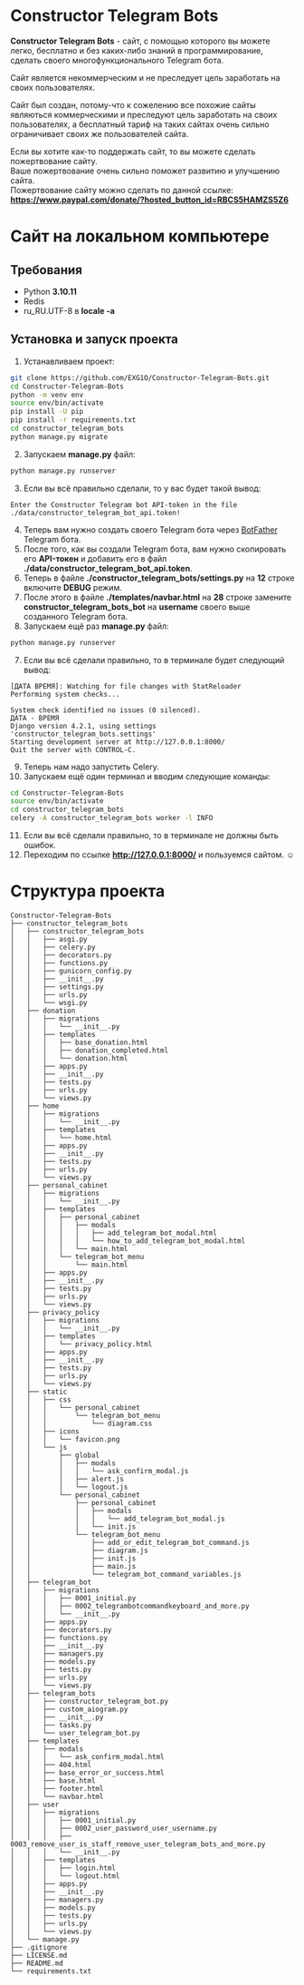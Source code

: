 # Constructor Telegram Bots
**Constructor Telegram Bots** - сайт, с помощью которого вы можете легко, бесплатно и без каких-либо знаний в программирование, сделать своего многофункционального Telegram бота.

Сайт является некоммерческим и не преследует цель заработать на своих пользователях.

Сайт был создан, потому-что к сожелению все похожие сайты являються коммерческими и преследуют цель заработать на своих пользователях, а бесплатный тариф на таких сайтах очень сильно ограничивает своих же пользователей сайта.

Если вы хотите как-то поддержать сайт, то вы можете сделать пожертвование сайту.<br> 
Ваше пожертвование очень сильно поможет развитию и улучшению сайта.<br>
Пожертвование сайту можно сделать по данной ссылке: **https://www.paypal.com/donate/?hosted_button_id=RBCS5HAMZS5Z6**

# Сайт на локальном компьютере
## Требования
- Python **3.10.11**
- Redis
- ru_RU.UTF-8 в **locale -a**

## Установка и запуск проекта
1. Устанавливаем проект:
```sh
git clone https://github.com/EXG1O/Constructor-Telegram-Bots.git
cd Constructor-Telegram-Bots
python -m venv env
source env/bin/activate
pip install -U pip
pip install -r requirements.txt
cd constructor_telegram_bots
python manage.py migrate
```
2. Запускаем **manage.py** файл:
```sh
python manage.py runserver
```
3. Если вы всё правильно сделали, то у вас будет такой вывод:
```
Enter the Constructor Telegram bot API-token in the file ./data/constructor_telegram_bot_api.token!
```
4. Теперь вам нужно создать своего Telegram бота через [BotFather](https://t.me/BotFather) Telegram бота.
5. После того, как вы создали Telegram бота, вам нужно скопировать его **API-токен** и добавить его в файл **./data/constructor_telegram_bot_api.token**.
6. Теперь в файле **./constructor_telegram_bots/settings.py** на **12** строке включите **DEBUG** режим.
7. После этого в файле **./templates/navbar.html** на **28** строке замените **constructor_telegram_bots_bot** на **username** своего выше созданного Telegram бота.
6. Запускаем ещё раз **manage.py** файл:
```sh
python manage.py runserver
```
7. Если вы всё сделали правильно, то в терминале будет следующий вывод:
```
[ДАТА ВРЕМЯ]: Watching for file changes with StatReloader
Performing system checks...

System check identified no issues (0 silenced).
ДАТА - ВРЕМЯ
Django version 4.2.1, using settings 'constructor_telegram_bots.settings'
Starting development server at http://127.0.0.1:8000/
Quit the server with CONTROL-C.
```
9. Теперь нам надо запустить Celery.
10. Запускаем ещё один терминал и вводим следующие команды:
```sh
cd Constructor-Telegram-Bots
source env/bin/activate
cd constructor_telegram_bots
celery -A constructor_telegram_bots worker -l INFO
```
11. Если вы всё сделали правильно, то в терминале не должны быть ошибок.
11. Переходим по ссылке **http://127.0.0.1:8000/** и пользуемся сайтом. ☺️

# Cтруктура проекта
```
Constructor-Telegram-Bots
├── constructor_telegram_bots
│   ├── constructor_telegram_bots
│   │   ├── asgi.py
│   │   ├── celery.py
│   │   ├── decorators.py
│   │   ├── functions.py
│   │   ├── gunicorn_config.py
│   │   ├── __init__.py
│   │   ├── settings.py
│   │   ├── urls.py
│   │   └── wsgi.py
│   ├── donation
│   │   ├── migrations
│   │   │   └── __init__.py
│   │   ├── templates
│   │   │   ├── base_donation.html
│   │   │   ├── donation_completed.html
│   │   │   └── donation.html
│   │   ├── apps.py
│   │   ├── __init__.py
│   │   ├── tests.py
│   │   ├── urls.py
│   │   └── views.py
│   ├── home
│   │   ├── migrations
│   │   │   └── __init__.py
│   │   ├── templates
│   │   │   └── home.html
│   │   ├── apps.py
│   │   ├── __init__.py
│   │   ├── tests.py
│   │   ├── urls.py
│   │   └── views.py
│   ├── personal_cabinet
│   │   ├── migrations
│   │   │   └── __init__.py
│   │   ├── templates
│   │   │   ├── personal_cabinet
│   │   │   │   ├── modals
│   │   │   │   │   ├── add_telegram_bot_modal.html
│   │   │   │   │   └── how_to_add_telegram_bot_modal.html
│   │   │   │   └── main.html
│   │   │   └── telegram_bot_menu
│   │   │       └── main.html
│   │   ├── apps.py
│   │   ├── __init__.py
│   │   ├── tests.py
│   │   ├── urls.py
│   │   └── views.py
│   ├── privacy_policy
│   │   ├── migrations
│   │   │   └── __init__.py
│   │   ├── templates
│   │   │   └── privacy_policy.html
│   │   ├── apps.py
│   │   ├── __init__.py
│   │   ├── tests.py
│   │   ├── urls.py
│   │   └── views.py
│   ├── static
│   │   ├── css
│   │   │   └── personal_cabinet
│   │   │       └── telegram_bot_menu
│   │   │           └── diagram.css
│   │   ├── icons
│   │   │   └── favicon.png
│   │   └── js
│   │       ├── global
│   │       │   ├── modals
│   │       │   │   └── ask_confirm_modal.js
│   │       │   ├── alert.js
│   │       │   └── logout.js
│   │       └── personal_cabinet
│   │           ├── personal_cabinet
│   │           │   ├── modals
│   │           │   │   └── add_telegram_bot_modal.js
│   │           │   └── init.js
│   │           └── telegram_bot_menu
│   │               ├── add_or_edit_telegram_bot_command.js
│   │               ├── diagram.js
│   │               ├── init.js
│   │               ├── main.js
│   │               └── telegram_bot_command_variables.js
│   ├── telegram_bot
│   │   ├── migrations
│   │   │   ├── 0001_initial.py
│   │   │   ├── 0002_telegrambotcommandkeyboard_and_more.py
│   │   │   └── __init__.py
│   │   ├── apps.py
│   │   ├── decorators.py
│   │   ├── functions.py
│   │   ├── __init__.py
│   │   ├── managers.py
│   │   ├── models.py
│   │   ├── tests.py
│   │   ├── urls.py
│   │   └── views.py
│   ├── telegram_bots
│   │   ├── constructor_telegram_bot.py
│   │   ├── custom_aiogram.py
│   │   ├── __init__.py
│   │   ├── tasks.py
│   │   └── user_telegram_bot.py
│   ├── templates
│   │   ├── modals
│   │   │   └── ask_confirm_modal.html
│   │   ├── 404.html
│   │   ├── base_error_or_success.html
│   │   ├── base.html
│   │   ├── footer.html
│   │   └── navbar.html
│   ├── user
│   │   ├── migrations
│   │   │   ├── 0001_initial.py
│   │   │   ├── 0002_user_password_user_username.py
│   │   │   ├── 0003_remove_user_is_staff_remove_user_telegram_bots_and_more.py
│   │   │   └── __init__.py
│   │   ├── templates
│   │   │   ├── login.html
│   │   │   └── logout.html
│   │   ├── apps.py
│   │   ├── __init__.py
│   │   ├── managers.py
│   │   ├── models.py
│   │   ├── tests.py
│   │   ├── urls.py
│   │   └── views.py
│   └── manage.py
├── .gitignore
├── LICENSE.md
├── README.md
└── requirements.txt
```